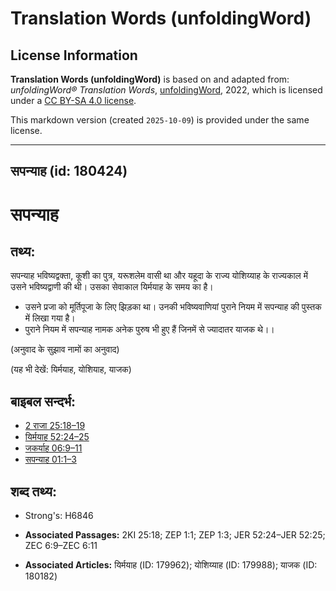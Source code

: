 # Translation Words (unfoldingWord)

## License Information

**Translation Words (unfoldingWord)** is based on and adapted from: _unfoldingWord® Translation Words_, [unfoldingWord](https://unfoldingword.org/utw), 2022, which is licensed under a [CC BY-SA 4.0 license](https://creativecommons.org/licenses/by-sa/4.0/legalcode.en).

This markdown version (created `2025-10-09`) is provided under the same license.



--------------------------------

## सपन्याह (id: 180424)

सपन्याह
=======

तथ्य:
-----

सपन्याह भविष्यद्वक्ता, कूशी का पुत्र, यरूशलेम वासी था और यहूदा के राज्य योशिय्याह के राज्यकाल में उसने भविष्यद्वाणी की थी। उसका सेवाकाल यिर्मयाह के समय का है।

* उसने प्रजा को मूर्तिपूजा के लिए झिड़का था। उनकी भविष्यवाणियां पुराने नियम में सपन्याह की पुस्तक में लिखा गया है।
* पुराने नियम में सपन्याह नामक अनेक पुरुष भी हुए हैं जिनमें से ज्यादातर याजक थे।।

(अनुवाद के सुझाव नामों का अनुवाद)

(यह भी देखें: यिर्मयाह, योशियाह, याजक)

बाइबल सन्दर्भ:
--------------

* [2 राजा 25:18–19](https://ref.ly/2Kgs0:0)
* [यिर्मयाह 52:24–25](https://ref.ly/Jer52:24-Jer52:25)
* [जकर्याह 06:9–11](https://ref.ly/Zech6:9-Zech6:11)
* [सपन्याह 01:1–3](https://ref.ly/Zeph1:1-Zeph1:3)

शब्द तथ्य:
----------

* Strong's: H6846

* **Associated Passages:** 2KI 25:18; ZEP 1:1; ZEP 1:3; JER 52:24–JER 52:25; ZEC 6:9–ZEC 6:11
* **Associated Articles:** यिर्मयाह (ID: 179962); योशिय्याह (ID: 179988); याजक (ID: 180182)

